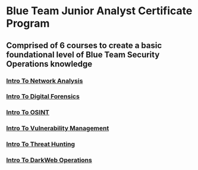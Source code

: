 # Blue Team Junior Analyst Certificate Program
## Comprised of 6 courses to create a basic foundational level of Blue Team Security Operations knowledge
### [Intro To Network Analysis](https://github.com/alejandro-garf/Blue-Team-Junior-Analyst/blob/main/Intro%20To%20Network%20Analysis/README.md)
### [Intro To Digital Forensics](https://github.com/alejandro-garf/Blue-Team-Junior-Analyst/blob/main/Intro%20To%20Digital%20Forensics/README.md)
### [Intro To OSINT](https://github.com/alejandro-garf/Blue-Team-Junior-Analyst/blob/main/Intro%20to%20OSINT/README.md)
### [Intro To Vulnerability Management](https://github.com/alejandro-garf/Blue-Team-Junior-Analyst/blob/main/Intro%20To%20Vulnerability%20Management/README.md)
### [Intro To Threat Hunting](https://github.com/alejandro-garf/Blue-Team-Junior-Analyst/blob/main/Intro%20to%20DarkWeb%20Operations/README.md)
### [Intro To DarkWeb Operations](https://github.com/alejandro-garf/Blue-Team-Junior-Analyst/blob/main/Intro%20to%20DarkWeb%20Operations/README.md)

